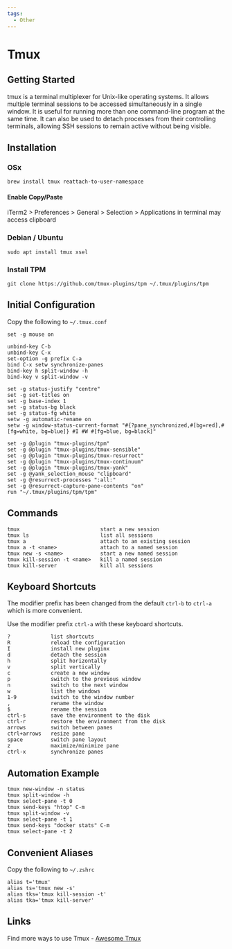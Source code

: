 ```yaml
---
tags:
  - Other
---
```


# Tmux

## Getting Started

tmux is a terminal multiplexer for Unix-like operating systems. It allows multiple terminal sessions to be accessed simultaneously in a single window. It is useful for running more than one command-line program at the same time. It can also be used to detach processes from their controlling terminals, allowing SSH sessions to remain active without being visible.

## Installation

### OSx
`brew install tmux reattach-to-user-namespace`

#### Enable Copy/Paste
iTerm2 > Preferences > General > Selection > Applications in terminal may access clipboard

### Debian / Ubuntu
`sudo apt install tmux xsel`

### Install TPM
`git clone https://github.com/tmux-plugins/tpm ~/.tmux/plugins/tpm`

## Initial Configuration
Copy the following to `~/.tmux.conf`

```
set -g mouse on

unbind-key C-b
unbind-key C-x
set-option -g prefix C-a
bind C-x setw synchronize-panes
bind-key h split-window -h
bind-key v split-window -v

set -g status-justify "centre"
set -g set-titles on
set -g base-index 1
set -g status-bg black
set -g status-fg white
setw -g automatic-rename on
setw -g window-status-current-format "#{?pane_synchronized,#[bg=red],#[fg=white, bg=blue]} #I #W #[fg=blue, bg=black]"

set -g @plugin "tmux-plugins/tpm"
set -g @plugin "tmux-plugins/tmux-sensible"
set -g @plugin "tmux-plugins/tmux-resurrect"
set -g @plugin "tmux-plugins/tmux-continuum"
set -g @plugin "tmux-plugins/tmux-yank"
set -g @yank_selection_mouse "clipboard"
set -g @resurrect-processes ":all:"
set -g @resurrect-capture-pane-contents "on"
run "~/.tmux/plugins/tpm/tpm"
```
## Commands
```
tmux                          start a new session
tmux ls                       list all sessions
tmux a                        attach to an existing session
tmux a -t <name>              attach to a named session
tmux new -s <name>            start a new named session
tmux kill-session -t <name>   kill a named session
tmux kill-server              kill all sessions
```
## Keyboard Shortcuts
The modifier prefix has been changed from the default `ctrl-b` to `ctrl-a` which is more convenient.

Use the modifier prefix `ctrl-a` with these keyboard shortcuts.

```
?             list shortcuts                         
R             reload the configuration               
I             install new pluginx                    
d             detach the session                     
h             split horizontally                     
v             split vertically                       
c             create a new window                    
p             switch to the previous window          
n             switch to the next window              
w             list the windows                       
1-9           switch to the window number            
,             rename the window                      
$             rename the session                     
ctrl-s        save the environment to the disk       
ctrl-r        restore the environment from the disk  
arrows        switch between panes                   
ctrl+arrows   resize pane                            
space         switch pane layout                     
z             maximize/minimize pane                 
ctrl-x        synchronize panes                     
```
## Automation Example
```
tmux new-window -n status
tmux split-window -h
tmux select-pane -t 0
tmux send-keys "htop" C-m
tmux split-window -v
tmux select-pane -t 1
tmux send-keys "docker stats" C-m
tmux select-pane -t 2
```
## Convenient Aliases
Copy the following to `~/.zshrc`

```
alias t='tmux'
alias ts='tmux new -s'
alias tks='tmux kill-session -t'
alias tka='tmux kill-server'
```
## Links
Find more ways to use Tmux - [Awesome Tmux](https://github.com/rothgar/awesome-tmux)

 
